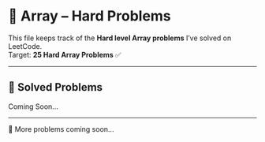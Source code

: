 # 🔴 Array – Hard Problems

This file keeps track of the **Hard level Array problems** I’ve solved on LeetCode.  
Target: **25 Hard Array Problems** ✅

---

## 📌 Solved Problems

Coming Soon...

---

🚀 More problems coming soon...
